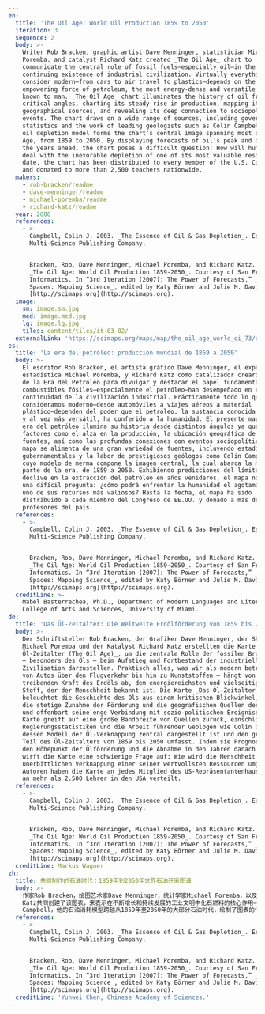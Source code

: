 ```yaml
---
en:
  title: 'The Oil Age: World Oil Production 1859 to 2050'
  iteration: 3
  sequence: 2
  body: >-
    Writer Rob Bracken, graphic artist Dave Menninger, statistician Michael
    Poremba, and catalyst Richard Katz created _The Oil Age_ chart to
    communicate the central role of fossil fuels—especially oil—in the rise and
    continuing existence of industrial civilization. Virtually everything we
    consider modern—from cars to air travel to plastics—depends on the
    empowering force of petroleum, the most energy-dense and versatile substance
    known to man. _The Oil Age_ chart illuminates the history of oil from
    critical angles, charting its steady rise in production, mapping its
    geographical sources, and revealing its deep connection to sociopolitical
    events. The chart draws on a wide range of sources, including government
    statistics and the work of leading geologists such as Colin Campbell, whose
    oil depletion model forms the chart’s central image spanning most of the Oil
    Age, from 1859 to 2050. By displaying forecasts of oil’s peak and decline in
    the years ahead, the chart poses a difficult question: How will humanity
    deal with the inexorable depletion of one of its most valuable resources? To
    date, the chart has been distributed to every member of the U.S. Congress
    and donated to more than 2,500 teachers nationwide.
  makers:
    - rob-bracken/readme
    - dave-menninger/readme
    - michael-poremba/readme
    - richard-katz/readme
  year: 2006
  references:
    - >-
      Campbell, Colin J. 2003. _The Essence of Oil & Gas Depletion_. Essex, UK:
      Multi-Science Publishing Company.


      Bracken, Rob, Dave Menninger, Michael Poremba, and Richard Katz. 2006.
      _The Oil Age: World Oil Production 1859-2050_. Courtesy of San Francisco
      Informatics. In “3rd Iteration (2007): The Power of Forecasts,” _Places &
      Spaces: Mapping Science_, edited by Katy Börner and Julie M. Davis.
      [http://scimaps.org](http://scimaps.org).
  image:
    sm: image.sm.jpg
    med: image.med.jpg
    lg: image.lg.jpg
    tiles: content/tiles/it-03-02/
  externalLink: 'https://scimaps.org/maps/map/the_oil_age_world_oi_73/detail'
es:
  title: 'La era del petróleo: producción mundial de 1859 a 2050'
  body: >-
    El escritor Rob Bracken, el artista gráfico Dave Menninger, el expert en
    estadística Michael Poremba, y Richard Katz como catalizador crearon el mapa
    de la Era del Petróleo para divulgar y destacar el papel fundamental que los
    combustibles fósiles—especialmente el petróleo—han desempeñado en el auge y
    continuidad de la civilización industrial. Prácticamente todo lo que
    consideramos moderno—desde automóviles a viajes aéreos a material
    plástico—dependen del poder que el petróleo, la sustancia conocida más densa
    y al vez más versátil, ha conferido a la humanidad. El presente mapa de la
    era del petróleo ilumina su historia desde distintos ángulos ya que ilustra
    factores como el alza en la producción, la ubicación geográfica de las
    fuentes, así como las profundas conexiones con eventos sociopolíticos. El
    mapa se alimenta de una gran variedad de fuentes, incluyendo estadísticas
    gubernamentales y la labor de prestigiosos geólogos como Colin Campbell,
    cuyo modelo de merma compone la imagen central, la cual abarca la mayor
    parte de la era, de 1859 a 2050. Exhibiendo predicciones del límite y
    declive en la extracción del petróleo en años venideros, el mapa nos formula
    una difícil pregunta: ¿cómo podrá enfrentar la humanidad el agotamiento de
    uno de sus recursos más valiosos? Hasta la fecha, el mapa ha sido
    distribuido a cada miembro del Congreso de EE.UU. y donado a más de 2,500
    profesores del país.
  references:
    - >-
      Campbell, Colin J. 2003. _The Essence of Oil & Gas Depletion_. Essex, UK:
      Multi-Science Publishing Company.


      Bracken, Rob, Dave Menninger, Michael Poremba, and Richard Katz. 2006.
      _The Oil Age: World Oil Production 1859-2050_. Courtesy of San Francisco
      Informatics. In “3rd Iteration (2007): The Power of Forecasts,” _Places &
      Spaces: Mapping Science_, edited by Katy Börner and Julie M. Davis.
      [http://scimaps.org](http://scimaps.org).
  creditLine: >-
    Mabel Basterrechea, Ph.D., Department of Modern Languages and Literatures,
    College of Arts and Sciences, University of Miami.
de:
  title: 'Das Öl-Zeitalter: Die Weltweite Erdölförderung von 1859 bis 2050'
  body: >-
    Der Schriftsteller Rob Bracken, der Grafiker Dave Menninger, der Statistiker
    Michael Poremba und der Katalyst Richard Katz erstellten die Karte _Das
    Öl-Zeitalter (The Oil Age)_, um die zentrale Rolle der fossilen Brennstoffe
    – besonders des Öls – beim Aufstieg und Fortbestand der industriellen
    Zivilisation darzustellen. Praktisch alles, was wir als modern betrachten –
    von Autos über den Flugverkehr bis hin zu Kunststoffen – hängt von der
    treibenden Kraft des Erdöls ab, dem energiereichsten und vielseitigsten
    Stoff, der der Menschheit bekannt ist. Die Karte _Das Öl-Zeitalter_
    beleuchtet die Geschichte des Öls aus einem kritischen Blickwinkel, bildet
    die stetige Zunahme der Förderung und die geografischen Quellen des Öls ab,
    und offenbart seine enge Verbindung mit sozio-politischen Ereignissen. Die
    Karte greift auf eine große Bandbreite von Quellen zurück, einschließlich
    Regierungsstatistiken und die Arbeit führender Geologen wie Colin Campbell,
    dessen Modell der Öl-Verknappung zentral dargestellt ist und den größten
    Teil des Öl-Zeitalters von 1859 bis 2050 umfasst. Indem sie Prognosen für
    den Höhepunkt der Ölförderung und die Abnahme in den Jahren danach anzeigt,
    wirft die Karte eine schwierige Frage auf: Wie wird die Menschheit mit der
    unerbittlichen Verknappung einer seiner wertvollsten Ressourcen umgehen? Die
    Autoren haben die Karte an jedes Mitglied des US-Repräsentantenhauses sowie
    an mehr als 2.500 Lehrer in den USA verteilt.
  references:
    - >-
      Campbell, Colin J. 2003. _The Essence of Oil & Gas Depletion_. Essex, UK:
      Multi-Science Publishing Company.


      Bracken, Rob, Dave Menninger, Michael Poremba, and Richard Katz. 2006.
      _The Oil Age: World Oil Production 1859-2050_. Courtesy of San Francisco
      Informatics. In “3rd Iteration (2007): The Power of Forecasts,” _Places &
      Spaces: Mapping Science_, edited by Katy Börner and Julie M. Davis.
      [http://scimaps.org](http://scimaps.org).
  creditLine: Markus Wagner
zh:
  title: 共同制作的石油时代：1859年到2050年世界石油开采图谱
  body: >-
    作家Rob Bracken，绘图艺术家Dave Menninger，统计学家Michael Poremba，以及分析学家Richard
    Katz共同创建了该图表，来表示在不断增长和持续发展的工业文明中化石燃料的核心作用——特别是石油。事实上，我们认为现代的所有东西——从汽车到飞机再到塑料制品——都依赖于人们熟知的石油制品的力量，它是主要的能源密集型和通用的物质。石油时代图标从临界角例举了石油的历史，表示了其产量的增长，绘制了它的地理资源，并解释了它与社会政治的密切关系。图表的绘制领用到了多种多样的数据来源，包括了政府数据和主要的地质学家的成果，例如Colin
    Campbell，他的石油消耗模型跨越从1859年至2050年的大部分石油时代，绘制了图表的中心图像。通过展示未来时间里石油的高峰和下降，该图表提出一个棘手的问题：人类将如何处理他们最有价值的资源正在无法改变地被消耗的局面呢？迄今为止，该图表已经分发给了美国国会每个成员，并赠送给了全国超过2500名教师。
  references:
    - >-
      Campbell, Colin J. 2003. _The Essence of Oil & Gas Depletion_. Essex, UK:
      Multi-Science Publishing Company.


      Bracken, Rob, Dave Menninger, Michael Poremba, and Richard Katz. 2006.
      _The Oil Age: World Oil Production 1859-2050_. Courtesy of San Francisco
      Informatics. In “3rd Iteration (2007): The Power of Forecasts,” _Places &
      Spaces: Mapping Science_, edited by Katy Börner and Julie M. Davis.
      [http://scimaps.org](http://scimaps.org).
  creditLine: 'Yunwei Chen, Chinese Academy of Sciences.'
---
```

